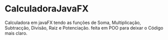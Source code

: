 # CalculadoraJavaFX
Calculadora em javaFX tendo as funções de Soma, Multiplicação, Subtracção, Divisão, Raiz e Potenciação. feita em POO para deixar o Código mais claro.
